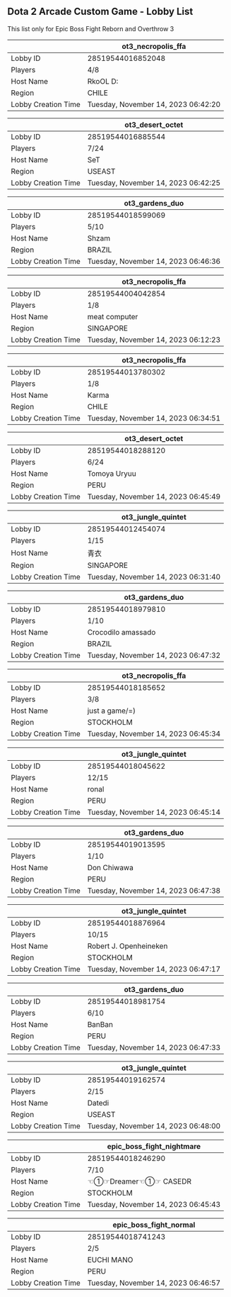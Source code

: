 ## Dota 2 Arcade Custom Game - Lobby List

This list only for Epic Boss Fight Reborn and Overthrow 3

|  | ot3_necropolis_ffa |
| ------ | ------ |
| Lobby ID | 28519544016852048 |
| Players | 4/8 |
| Host Name | RkoOL D: |
| Region | CHILE |
| Lobby Creation Time | Tuesday, November 14, 2023 06:42:20 |


|  | ot3_desert_octet |
| ------ | ------ |
| Lobby ID | 28519544016885544 |
| Players | 7/24 |
| Host Name | SeT |
| Region | USEAST |
| Lobby Creation Time | Tuesday, November 14, 2023 06:42:25 |


|  | ot3_gardens_duo |
| ------ | ------ |
| Lobby ID | 28519544018599069 |
| Players | 5/10 |
| Host Name | Shzam |
| Region | BRAZIL |
| Lobby Creation Time | Tuesday, November 14, 2023 06:46:36 |


|  | ot3_necropolis_ffa |
| ------ | ------ |
| Lobby ID | 28519544004042854 |
| Players | 1/8 |
| Host Name | meat computer |
| Region | SINGAPORE |
| Lobby Creation Time | Tuesday, November 14, 2023 06:12:23 |


|  | ot3_necropolis_ffa |
| ------ | ------ |
| Lobby ID | 28519544013780302 |
| Players | 1/8 |
| Host Name | Karma |
| Region | CHILE |
| Lobby Creation Time | Tuesday, November 14, 2023 06:34:51 |


|  | ot3_desert_octet |
| ------ | ------ |
| Lobby ID | 28519544018288120 |
| Players | 6/24 |
| Host Name | Tomoya Uryuu |
| Region | PERU |
| Lobby Creation Time | Tuesday, November 14, 2023 06:45:49 |


|  | ot3_jungle_quintet |
| ------ | ------ |
| Lobby ID | 28519544012454074 |
| Players | 1/15 |
| Host Name | 青衣 |
| Region | SINGAPORE |
| Lobby Creation Time | Tuesday, November 14, 2023 06:31:40 |


|  | ot3_gardens_duo |
| ------ | ------ |
| Lobby ID | 28519544018979810 |
| Players | 1/10 |
| Host Name | Crocodilo amassado |
| Region | BRAZIL |
| Lobby Creation Time | Tuesday, November 14, 2023 06:47:32 |


|  | ot3_necropolis_ffa |
| ------ | ------ |
| Lobby ID | 28519544018185652 |
| Players | 3/8 |
| Host Name | just a game/=) |
| Region | STOCKHOLM |
| Lobby Creation Time | Tuesday, November 14, 2023 06:45:34 |


|  | ot3_jungle_quintet |
| ------ | ------ |
| Lobby ID | 28519544018045622 |
| Players | 12/15 |
| Host Name | ronal |
| Region | PERU |
| Lobby Creation Time | Tuesday, November 14, 2023 06:45:14 |


|  | ot3_gardens_duo |
| ------ | ------ |
| Lobby ID | 28519544019013595 |
| Players | 1/10 |
| Host Name | Don Chiwawa |
| Region | PERU |
| Lobby Creation Time | Tuesday, November 14, 2023 06:47:38 |


|  | ot3_jungle_quintet |
| ------ | ------ |
| Lobby ID | 28519544018876964 |
| Players | 10/15 |
| Host Name | Robert J. Openheineken |
| Region | STOCKHOLM |
| Lobby Creation Time | Tuesday, November 14, 2023 06:47:17 |


|  | ot3_gardens_duo |
| ------ | ------ |
| Lobby ID | 28519544018981754 |
| Players | 6/10 |
| Host Name | BanBan |
| Region | PERU |
| Lobby Creation Time | Tuesday, November 14, 2023 06:47:33 |


|  | ot3_jungle_quintet |
| ------ | ------ |
| Lobby ID | 28519544019162574 |
| Players | 2/15 |
| Host Name | Datedi |
| Region | USEAST |
| Lobby Creation Time | Tuesday, November 14, 2023 06:48:00 |


|  | epic_boss_fight_nightmare |
| ------ | ------ |
| Lobby ID | 28519544018246290 |
| Players | 7/10 |
| Host Name | ☜➀☞Dreamer☜➀☞ CASEDR |
| Region | STOCKHOLM |
| Lobby Creation Time | Tuesday, November 14, 2023 06:45:43 |


|  | epic_boss_fight_normal |
| ------ | ------ |
| Lobby ID | 28519544018741243 |
| Players | 2/5 |
| Host Name | EUCHI MANO |
| Region | PERU |
| Lobby Creation Time | Tuesday, November 14, 2023 06:46:57 |


